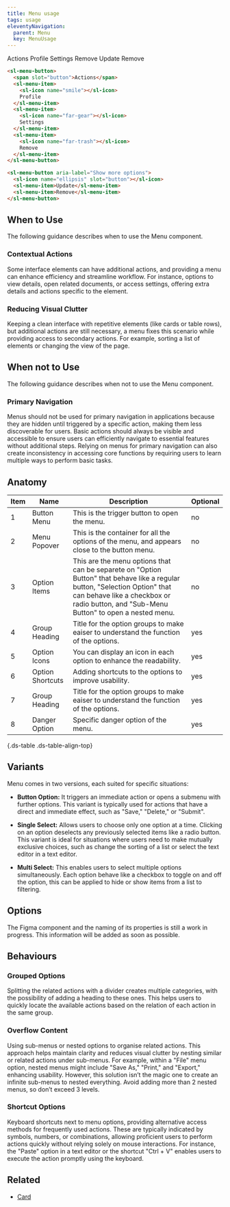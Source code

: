 ```yaml
---
title: Menu usage
tags: usage
eleventyNavigation:
  parent: Menu
  key: MenuUsage
---
```


<section class="no-heading">

<div class="ds-example" style="gap: 4rem;">

<sl-menu-button position="bottom">
  <span slot="button">Actions</span>
  <sl-menu-item><sl-icon name="smile"></sl-icon>Profile</sl-menu-item>
  <sl-menu-item><sl-icon name="far-gear"></sl-icon>Settings</sl-menu-item>
  <sl-menu-item><sl-icon name="far-trash"></sl-icon>Remove</sl-menu-item>
</sl-menu-button>

<sl-menu-button position="bottom-end" aria-label="Show more options">
  <sl-icon name="ellipsis" slot="button"></sl-icon>
  <sl-menu-item>Update</sl-menu-item>
  <sl-menu-item>Remove</sl-menu-item>
</sl-menu-button>

</div>

<div class="ds-code">

  ```html
  <sl-menu-button>
    <span slot="button">Actions</span>
    <sl-menu-item>
      <sl-icon name="smile"></sl-icon>
      Profile
    </sl-menu-item>
    <sl-menu-item>
      <sl-icon name="far-gear"></sl-icon>
      Settings
    </sl-menu-item>
    <sl-menu-item>
      <sl-icon name="far-trash"></sl-icon>
      Remove
    </sl-menu-item>
  </sl-menu-button>
  
  <sl-menu-button aria-label="Show more options">
    <sl-icon name="ellipsis" slot="button"></sl-icon>
    <sl-menu-item>Update</sl-menu-item>
    <sl-menu-item>Remove</sl-menu-item>
  </sl-menu-button>
  ```

</div>

</section>

<section>

## When to Use
The following guidance describes when to use the Menu component.

### Contextual Actions
Some interface elements can have additional actions, and providing a menu can enhance efficiency and streamline workflow. For instance, options to view details, open related documents, or access settings, offering extra details and actions specific to the element.

### Reducing Visual Clutter
Keeping a clean interface with repetitive elements (like cards or table rows), but additional actions are still necessary, a menu fixes this scenario while providing access to secondary actions. For example, sorting a list of elements or changing the view of the page.

</section>


<section>

## When not to Use
The following guidance describes when not to use the Menu component.

### Primary Navigation
Menus should not be used for primary navigation in applications because they are hidden until triggered by a specific action, making them less discoverable for users. Basic actions should always be visible and accessible to ensure users can efficiently navigate to essential features without additional steps. Relying on menus for primary navigation can also create inconsistency in accessing core functions by requiring users to learn multiple ways to perform basic tasks.

</section>


<section>

## Anatomy

|Item|Name| Description | Optional|
|-|-|-|-|
|1|Button Menu|This is the trigger button to open the menu. |no|
|2|Menu Popover |This is the container for all the options of the menu, and appears close to the button menu. |no|
|3|Option Items | This are the menu options that can be separete on "Option Button" that behave like a regular button, "Selection Option" that can behave like a checkbox or radio button, and "Sub-Menu Button" to open a nested menu. |no|
|4|Group Heading |Title for the option groups to make eaiser to understand the function of the options. |yes|
|5|Option Icons |You can display an icon in each option to enhance the readability. |yes|
|6|Option Shortcuts |Adding shortcuts to the options to improve usability. |yes|
|7|Group Heading |Title for the option groups to make eaiser to understand the function of the options. |yes|
|8|Danger Option |Specific danger option of the menu. |yes|

{.ds-table .ds-table-align-top}

</section>


<section>

## Variants
Menu comes in two versions, each suited for specific situations:

  - **Button Option:** It triggers an immediate action or opens a submenu with further options. This variant is typically used for actions that have a direct and immediate effect, such as "Save," "Delete," or "Submit".

  - **Single Select:** Allows users to choose only one option at a time. Clicking on an option deselects any previously selected items like a radio button. This variant is ideal for situations where users need to make mutually exclusive choices, such as change the sorting of a list or select the text editor in a text editor.

  - **Multi Select:** This enables users to select multiple options simultaneously. Each option behave like a checkbox to toggle on and off the option, this can be applied to hide or show items from a list to filtering.

</section>


<section>

## Options
The Figma component and the naming of its properties is still a work in progress. This information will be added as soon as possible.

</section>


<section>

## Behaviours

### Grouped Options
Splitting the related actions with a divider creates multiple categories, with the possibility of adding a heading to these ones. This helps users to quickly locate the available actions based on the relation of each action in the same group.

### Overflow Content
Using sub-menus or nested options to organise related actions. This approach helps maintain clarity and reduces visual clutter by nesting similar or related actions under sub-menus. For example, within a "File" menu option, nested menus might include "Save As," "Print," and "Export," enhancing usability. However, this solution isn’t the magic one to create an infinite sub-menus to nested everything. Avoid adding more than 2 nested menus, so don’t exceed 3 levels.

### Shortcut Options
Keyboard shortcuts next to menu options, providing alternative access methods for frequently used actions. These are typically indicated by symbols, numbers, or combinations, allowing proficient users to perform actions quickly without relying solely on mouse interactions. For instance, the "Paste" option in a text editor or the shortcut "Ctrl + V" enables users to execute the action promptly using the keyboard.

</section>


<section>

## Related

- [Card](/categories/components/Card/usage)

</section>